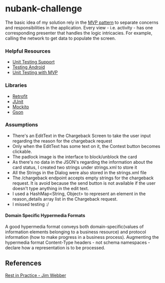 # nubank-challenge

  The basic idea of my solution rely in the [MVP pattern](http://antonioleiva.com/mvp-android/) to separate concerns and responsibilities in the application.
  Every view - i.e. activity - has one corresponding presenter that handles the logic intricacies. For example, calling the network to get data to populate the screen.

### Helpful Resources
 + [Unit Testing Support](http://tools.android.com/tech-docs/unit-testing-support)
 + [Testing Android](http://developer.android.com/tools/testing/testing_android.html)
 + [Unit Testing with MVP](https://www.youtube.com/watch?v=Asc4hU1iSTU)

### Libraries
 + [Retrofit](http://square.github.io/retrofit/)
 + [JUnit](http://junit.org/)
 + [Mockito](http://mockito.org/)
 + [Gson](https://github.com/google/gson)

 ### Assumptions
 + There's an EditText in the Chargeback Screen to take the user input regarding the reason for the chargeback request
 + Only when the EditText has some text on it, the Contest button becomes clickable.
 + The padlock image is the interface to block/unblock the card
 + As there's no data in the JSON's regarding the information about the card status, I created two strings under strings.xml to store it
 + All the Strings in the Dialog were also stored in the strings.xml file
 + The /chargeback endpoint accepts empty strings for the chargeback request. It is avoid because the send button is not available if the user doesn't type anything in the edit text.
 + I used a HashMap<String, Object> to represent an element in the reason_details array list in the Chargeback request.
 + I missed testing :/

#### Domain Specific Hypermedia Formats
  A good hypermedia format conveys both domain-specific(values of information elements belonging to a business resource) and protocol information (how to make progress in a business process).
  Augmenting the hypermedia format
  Content-Type headers - not schema namespaces - declare how a representation is to be processed.

## References
  [Rest in Practice - Jim Webber](http://www.amazon.com/REST-Practice-Hypermedia-Systems-Architecture/dp/0596805829)
